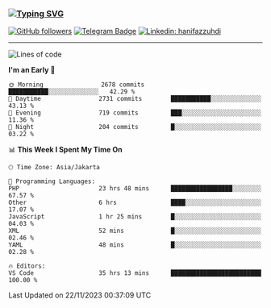 ### [![Typing SVG](https://readme-typing-svg.herokuapp.com?font=lato&size=22&lines=Hi+There+👋)](https://git.io/typing-svg) 

[![GitHub followers](https://img.shields.io/github/followers/hanifazzuhdi?label=Follow&style=social)](https://github.com/hanifazzuhdi/?tab=follow) 
[![Telegram Badge](https://img.shields.io/badge/-hanif0198-blue?style=social&logo=telegram&link=https://www.t.me/hanif0198/)](https://www.t.me/hanif0198/) 
[![Linkedin: hanifazzuhdi](https://img.shields.io/badge/-hanifazzuhdi-blue?style=flat-square&logo=Linkedin&logoColor=white&link=https://www.linkedin.com/in/hanif-az-zuhdi-69688019b/)](https://www.linkedin.com/in/hanif-az-zuhdi-69688019b/) 

<hr/>

<!--START_SECTION:waka-->
![Lines of code](https://img.shields.io/badge/From%20Hello%20World%20I%27ve%20Written-39.4%20million%20lines%20of%20code-blue)

**I'm an Early 🐤** 

```text
🌞 Morning                2678 commits        ███████████░░░░░░░░░░░░░░   42.29 % 
🌆 Daytime                2731 commits        ███████████░░░░░░░░░░░░░░   43.13 % 
🌃 Evening                719 commits         ███░░░░░░░░░░░░░░░░░░░░░░   11.36 % 
🌙 Night                  204 commits         █░░░░░░░░░░░░░░░░░░░░░░░░   03.22 % 
```


📊 **This Week I Spent My Time On** 

```text
🕑︎ Time Zone: Asia/Jakarta

💬 Programming Languages: 
PHP                      23 hrs 48 mins      █████████████████░░░░░░░░   67.57 % 
Other                    6 hrs               ████░░░░░░░░░░░░░░░░░░░░░   17.07 % 
JavaScript               1 hr 25 mins        █░░░░░░░░░░░░░░░░░░░░░░░░   04.03 % 
XML                      52 mins             █░░░░░░░░░░░░░░░░░░░░░░░░   02.46 % 
YAML                     48 mins             █░░░░░░░░░░░░░░░░░░░░░░░░   02.28 % 

🔥 Editors: 
VS Code                  35 hrs 13 mins      █████████████████████████   100.00 % 
```


 Last Updated on 22/11/2023 00:37:09 UTC
<!--END_SECTION:waka-->
